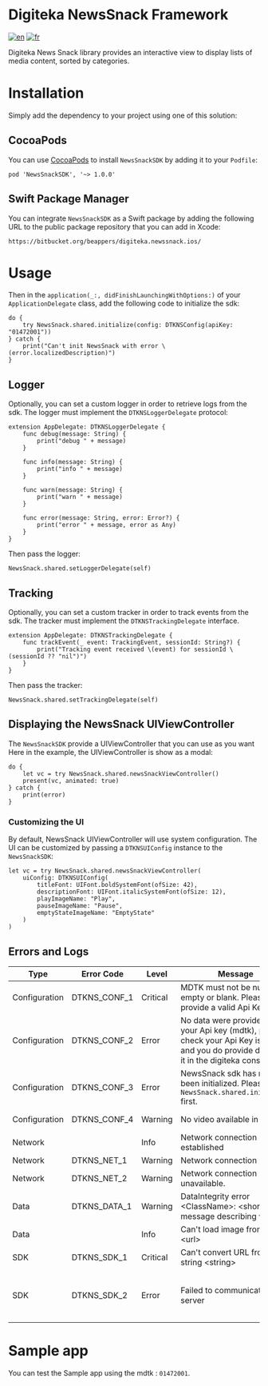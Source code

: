 # Digiteka NewsSnack Framework

[![en](https://img.shields.io/badge/lang-en-red.svg)](ReadMe.md)
[![fr](https://img.shields.io/badge/lang-fr-blue.svg)](ReadMe.fr.md)

Digiteka News Snack library provides an interactive view to display lists of media content, sorted by categories.

# Installation

Simply add the dependency to your project using one of this solution:

## CocoaPods

You can use [CocoaPods](https://cocoapods.org/) to install `NewsSnackSDK` by adding it to your `Podfile`:

`pod 'NewsSnackSDK', '~> 1.0.0'`

## Swift Package Manager

You can integrate `NewsSnackSDK` as a Swift package by adding the following URL to the public package repository that you can add in Xcode:

`https://bitbucket.org/beappers/digiteka.newssnack.ios/`

# Usage

Then in the `application(_:, didFinishLaunchingWithOptions:)` of your `ApplicationDelegate` class, add the following code to initialize the sdk:

	do {
		try NewsSnack.shared.initialize(config: DTKNSConfig(apiKey: "01472001"))
	} catch {
		print("Can't init NewsSnack with error \(error.localizedDescription)")
	}

## Logger

Optionally, you can set a custom logger in order to retrieve logs from the sdk. The logger must implement the `DTKNSLoggerDelegate` protocol:

	extension AppDelegate: DTKNSLoggerDelegate {
		func debug(message: String) {
			print("debug " + message)
		}
		
		func info(message: String) {
			print("info " + message)
		}
		
		func warn(message: String) {
			print("warn " + message)
		}
		
		func error(message: String, error: Error?) {
			print("error " + message, error as Any)
		}
	}

Then pass the logger:

	NewsSnack.shared.setLoggerDelegate(self)

## Tracking

Optionally, you can set a custom tracker in order to track events from the sdk. The tracker must implement the `DTKNSTrackingDelegate` interface.

	extension AppDelegate: DTKNSTrackingDelegate {
    	func trackEvent(_ event: TrackingEvent, sessionId: String?) {
        	print("Tracking event received \(event) for sessionId \(sessionId ?? "nil")")
    	}
	}

Then pass the tracker:

	NewsSnack.shared.setTrackingDelegate(self)

## Displaying the NewsSnack UIViewController

The `NewsSnackSDK` provide a UIViewController that you can use as you want
Here in the example, the UIViewController is show as a modal:

	do {
		let vc = try NewsSnack.shared.newsSnackViewController()
		present(vc, animated: true)
	} catch {
		print(error)
	}

### Customizing the UI

By default, NewsSnack UIViewController will use system configuration.
The UI can be customized by passing a `DTKNSUIConfig` instance to the `NewsSnackSDK`:

	let vc = try NewsSnack.shared.newsSnackViewController(
        uiConfig: DTKNSUIConfig(
            titleFont: UIFont.boldSystemFont(ofSize: 42),
            descriptionFont: UIFont.italicSystemFont(ofSize: 12),
            playImageName: "Play",
            pauseImageName: "Pause",
            emptyStateImageName: "EmptyState"
        )
    )

## Errors and Logs

| Type          | Error Code   | Level    | Message                                                                                                                                    | Cause                                                                                                                       |
|---------------|--------------|----------|--------------------------------------------------------------------------------------------------------------------------------------------|-----------------------------------------------------------------------------------------------------------------------------|
| Configuration | DTKNS_CONF_1 | Critical | MDTK must not be null, empty or blank. Please provide a valid Api Key.                                                                     | mdtk is null or empty                                                                                                       |  
| Configuration | DTKNS_CONF_2 | Error    | No data were provided for your Api key (mdtk), please check your Api Key is valid, and you do provide data for it in the digiteka console. | The mdtk is not valid, or no video has been configured in the digiteka console                                              |  
| Configuration | DTKNS_CONF_3 | Error    | NewsSnack sdk has not yet been initialized. Please call `NewsSnack.shared.initialize` first.                                                      | `NewsSnack.shared.initialize` has not been called yet                                                                              |  
| Configuration | DTKNS_CONF_4 | Warning  | No video available in zone                                                                                                                 | No video is available for this zone                                                                                         |  
| Network       |              | Info     | Network connection re-established                                                                                                          | Network connection was lost and has been re-established                                                                     |  
| Network       | DTKNS_NET_1  | Warning  | Network connection lost.                                                                                                                   | Lost network connection                                                                                                     |  
| Network       | DTKNS_NET_2  | Warning  | Network connection unavailable.                                                                                                            | Failed to connect to network                                                                                                |  
| Data          | DTKNS_DATA_1 | Warning  | DataIntegrity error \<ClassName>: \<short message describing why>                                                                          | Required data was not provided by the server.                                                                               |  
| Data          |              | Info     | Can't load image from url \<url>                                                                                                            | The placeholder image url wasn't valid or failed to load                                                                    |
| SDK           | DTKNS_SDK_1  | Critical | Can't convert URL from string \<string>                                                                                                   | Built server url was not valid. Please contact support.                                                                     |
| SDK           | DTKNS_SDK_2  | Error    | Failed to communicate with server                                                                                                          | Server response was invalid, or connection failed (timeout). Contact support if it occurs too frequently or systematically. |

# Sample app

You can test the Sample app using the mdtk : `01472001`.
